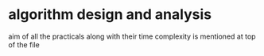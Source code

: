 # algorithm design and analysis

aim of all the practicals along with their time complexity is mentioned at top of the file
